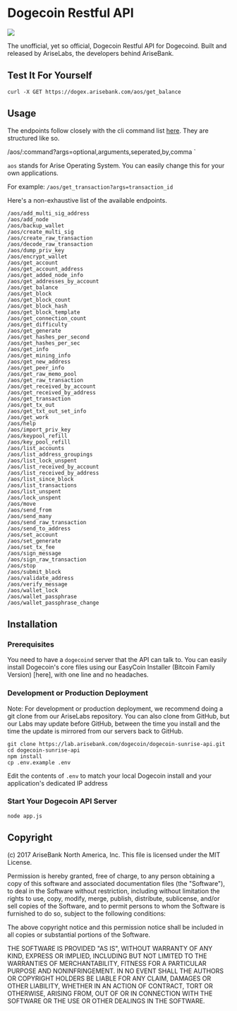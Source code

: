 # Dogecoin Restful API 

![](https://arisebank.com/public-images/sunrise.png)

The unofficial, yet so official, Dogecoin Restful API for Dogecoind.
Built and released by AriseLabs, the developers behind AriseBank. 

## Test It For Yourself
```
curl -X GET https://dogex.arisebank.com/aos/get_balance
```

## Usage

The endpoints follow closely with the cli command list [here](https://labs.arisebank.com/crypto-tools/bf-api/). 
They are structured like so.

/aos/:command?args=optional,arguments,seperated,by,comma
`

`aos` stands for Arise Operating System. You can easily change this for your own applications.

For example: `/aos/get_transaction?args=transaction_id`

Here's a non-exhaustive list of the available endpoints.

```
/aos/add_multi_sig_address
/aos/add_node
/aos/backup_wallet
/aos/create_multi_sig
/aos/create_raw_transaction
/aos/decode_raw_transaction
/aos/dump_priv_key
/aos/encrypt_wallet
/aos/get_account
/aos/get_account_address
/aos/get_added_node_info
/aos/get_addresses_by_account
/aos/get_balance
/aos/get_block
/aos/get_block_count
/aos/get_block_hash
/aos/get_block_template
/aos/get_connection_count
/aos/get_difficulty
/aos/get_generate
/aos/get_hashes_per_second
/aos/get_hashes_per_sec
/aos/get_info
/aos/get_mining_info
/aos/get_new_address
/aos/get_peer_info
/aos/get_raw_memo_pool
/aos/get_raw_transaction
/aos/get_received_by_account
/aos/get_received_by_address
/aos/get_transaction
/aos/get_tx_out
/aos/get_txt_out_set_info
/aos/get_work
/aos/help
/aos/import_priv_key
/aos/keypool_refill
/aos/key_pool_refill
/aos/list_accounts
/aos/list_address_groupings
/aos/list_lock_unspent
/aos/list_received_by_account
/aos/list_received_by_address
/aos/list_since_block
/aos/list_transactions
/aos/list_unspent
/aos/lock_unspent
/aos/move
/aos/send_from
/aos/send_many
/aos/send_raw_transaction
/aos/send_to_address
/aos/set_account
/aos/set_generate
/aos/set_tx_fee
/aos/sign_message
/aos/sign_raw_transaction
/aos/stop
/aos/submit_block
/aos/validate_address
/aos/verify_message
/aos/wallet_lock
/aos/wallet_passphrase
/aos/wallet_passphrase_change
```

## Installation

### Prerequisites

You need to have a `dogecoind` server that the API can talk to. You can easily install Dogecoin's core files using our EasyCoin Installer (Bitcoin Family Version) [here], with one line and no headaches.

### Development or Production Deployment 

Note: For development or production deployment, we recommend doing a git clone from our AriseLabs repository. You can also clone from GitHub, but our Labs may update before GitHub, between the time you install and the time the update is mirrored from our servers back to GitHub. 

```
git clone https://lab.arisebank.com/dogecoin/dogecoin-sunrise-api.git
cd dogecoin-sunrise-api
npm install
cp .env.example .env
```

Edit the contents of `.env` to match your local Dogecoin install and your application's dedicated IP address

### Start Your Dogecoin API Server
```
node app.js
```

## Copyright
(c) 2017 AriseBank North America, Inc. This file is licensed under the MIT License.

Permission is hereby granted, free of charge, to any person obtaining a copy
of this software and associated documentation files (the "Software"), to deal
in the Software without restriction, including without limitation the rights
to use, copy, modify, merge, publish, distribute, sublicense, and/or sell
copies of the Software, and to permit persons to whom the Software is
furnished to do so, subject to the following conditions:

The above copyright notice and this permission notice shall be included in
all copies or substantial portions of the Software.

THE SOFTWARE IS PROVIDED "AS IS", WITHOUT WARRANTY OF ANY KIND, EXPRESS OR
IMPLIED, INCLUDING BUT NOT LIMITED TO THE WARRANTIES OF MERCHANTABILITY,
FITNESS FOR A PARTICULAR PURPOSE AND NONINFRINGEMENT. IN NO EVENT SHALL THE
AUTHORS OR COPYRIGHT HOLDERS BE LIABLE FOR ANY CLAIM, DAMAGES OR OTHER
LIABILITY, WHETHER IN AN ACTION OF CONTRACT, TORT OR OTHERWISE, ARISING FROM,
OUT OF OR IN CONNECTION WITH THE SOFTWARE OR THE USE OR OTHER DEALINGS IN
THE SOFTWARE.

